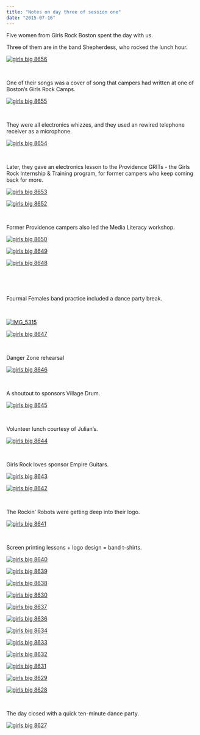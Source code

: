 ```yaml
---
title: "Notes on day three of session one"
date: "2015-07-16"
---
```


Five women from Girls Rock Boston spent the day with us.

Three of them are in the band Shepherdess, who rocked the lunch hour.

[![girls big 8656](/uploads/blogpost/girls-big-8656.jpg)](http://girlsrockri.org/wp-content/uploads/2015/07/girls-big-8656.jpg)

 

One of their songs was a cover of song that campers had written at one of Boston’s Girls Rock Camps.

[![girls big 8655](/uploads/blogpost/girls-big-8655.jpg)](http://girlsrockri.org/wp-content/uploads/2015/07/girls-big-8655.jpg)

 

They were all electronics whizzes, and they used an rewired telephone receiver as a microphone.

[![girls big 8654](/uploads/blogpost/girls-big-8654.jpg)](http://girlsrockri.org/wp-content/uploads/2015/07/girls-big-8654.jpg)

 

Later, they gave an electronics lesson to the Providence GRITs - the Girls Rock Internship & Training program, for former campers who keep coming back for more.

[![girls big 8653](/uploads/blogpost/girls-big-8653.jpg)](http://girlsrockri.org/wp-content/uploads/2015/07/girls-big-8653.jpg)

[![girls big 8652](/uploads/blogpost/girls-big-8652.jpg)](http://girlsrockri.org/wp-content/uploads/2015/07/girls-big-8652.jpg)

 

Former Providence campers also led the Media Literacy workshop.

[![girls big 8650](/uploads/blogpost/girls-big-8650.jpg)](http://girlsrockri.org/wp-content/uploads/2015/07/girls-big-8650.jpg)

[![girls big 8649](/uploads/blogpost/girls-big-8649.jpg)](http://girlsrockri.org/wp-content/uploads/2015/07/girls-big-8649.jpg)

[![girls big 8648](/uploads/blogpost/girls-big-8648.jpg)](http://girlsrockri.org/wp-content/uploads/2015/07/girls-big-8648.jpg)

 

 

Fourmal Females band practice included a dance party break.

 

[![IMG_5315](/uploads/blogpost/IMG_5315.jpg)](http://girlsrockri.org/wp-content/uploads/2015/07/IMG_5315.jpg)

[![girls big 8647](/uploads/blogpost/girls-big-8647.jpg)](http://girlsrockri.org/wp-content/uploads/2015/07/girls-big-8647.jpg)

 

Danger Zone rehearsal

[![girls big 8646](/uploads/blogpost/girls-big-8646.jpg)](http://girlsrockri.org/wp-content/uploads/2015/07/girls-big-8646.jpg)

 

A shoutout to sponsors Village Drum.

[![girls big 8645](/uploads/blogpost/girls-big-8645.jpg)](http://girlsrockri.org/wp-content/uploads/2015/07/girls-big-8645.jpg)

 

Volunteer lunch courtesy of Julian’s.

[![girls big 8644](/uploads/blogpost/girls-big-8644.jpg)](http://girlsrockri.org/wp-content/uploads/2015/07/girls-big-8644.jpg)

 

Girls Rock loves sponsor Empire Guitars.

[![girls big 8643](/uploads/blogpost/girls-big-8643.jpg)](http://girlsrockri.org/wp-content/uploads/2015/07/girls-big-8643.jpg)

[![girls big 8642](/uploads/blogpost/girls-big-8642.jpg)](http://girlsrockri.org/wp-content/uploads/2015/07/girls-big-8642.jpg)

 

The Rockin’ Robots were getting deep into their logo.

[![girls big 8641](/uploads/blogpost/girls-big-8641.jpg)](http://girlsrockri.org/wp-content/uploads/2015/07/girls-big-8641.jpg)

 

Screen printing lessons + logo design = band t-shirts.

[![girls big 8640](/uploads/blogpost/girls-big-8640.jpg)](http://girlsrockri.org/wp-content/uploads/2015/07/girls-big-8640.jpg)

[![girls big 8639](/uploads/blogpost/girls-big-8639.jpg)](http://girlsrockri.org/wp-content/uploads/2015/07/girls-big-8639.jpg)

[![girls big 8638](/uploads/blogpost/girls-big-8638.jpg)](http://girlsrockri.org/wp-content/uploads/2015/07/girls-big-8638.jpg)

[![girls big 8630](/uploads/blogpost/girls-big-8630.jpg)](http://girlsrockri.org/wp-content/uploads/2015/07/girls-big-8630.jpg)

[![girls big 8637](/uploads/blogpost/girls-big-8637.jpg)](http://girlsrockri.org/wp-content/uploads/2015/07/girls-big-8637.jpg)

[![girls big 8636](/uploads/blogpost/girls-big-8636.jpg)](http://girlsrockri.org/wp-content/uploads/2015/07/girls-big-8636.jpg)

[![girls big 8634](/uploads/blogpost/girls-big-8634.jpg)](http://girlsrockri.org/wp-content/uploads/2015/07/girls-big-8634.jpg)

[![girls big 8633](/uploads/blogpost/girls-big-8633.jpg)](http://girlsrockri.org/wp-content/uploads/2015/07/girls-big-8633.jpg)

[![girls big 8632](/uploads/blogpost/girls-big-8632.jpg)](http://girlsrockri.org/wp-content/uploads/2015/07/girls-big-8632.jpg)

[![girls big 8631](/uploads/blogpost/girls-big-8631.jpg)](http://girlsrockri.org/wp-content/uploads/2015/07/girls-big-8631.jpg)

[![girls big 8629](/uploads/blogpost/girls-big-8629.jpg)](http://girlsrockri.org/wp-content/uploads/2015/07/girls-big-8629.jpg)

[![girls big 8628](/uploads/blogpost/girls-big-8628.jpg)](http://girlsrockri.org/wp-content/uploads/2015/07/girls-big-8628.jpg)

 

The day closed with a quick ten-minute dance party.

[![girls big 8627](/uploads/blogpost/girls-big-8627.jpg)](http://girlsrockri.org/wp-content/uploads/2015/07/girls-big-8627.jpg)
